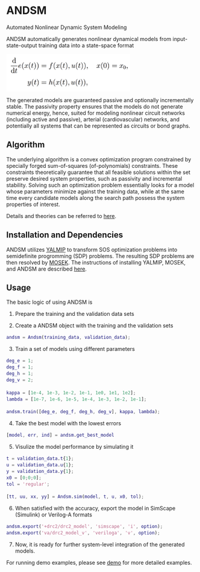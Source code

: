 # ANDSM 
Automated Nonlinear Dynamic System Modeling

ANDSM automatically generates nonlinear dynamical models from input-state-output training data
into a state-space format

<img src="fig/system.png" alt="system" align="middle" height="100"/>

The generated models are guaranteed passive and optionally incrementally stable.
The passivity property ensures that the models do not generate numerical energy,
hence, suited for modeling nonlinear circuit networks (including active and passive), 
arterial (cardiovascular) networks, and potentially all systems that can be 
represented as circuits or bond graphs.


## Algorithm 

The underlying algorithm is a convex optimization program constrained by specially 
forged sum-of-squares (of-polynomials) constraints. 
These constraints theoretically guarantee that all feasible solutions within
the set preserve desired system properties, such as passivity and incremental stability.
Solving such an optimization problem essentially looks for a model whose
parameters minimize against the training data,
while at the same time every candidate models along the search path
possess the system properties of interest.
 
Details and theories can be referred to [here](http://feature.space/doc/hsiao_thesis.pdf).


## Installation and Dependencies

ANDSM utilizes [YALMIP](http://users.isy.liu.se/johanl/yalmip/) to transform SOS optimization problems 
into semidefinite progromming (SDP) problems. 
The resulting SDP problems are then resolved by [MOSEK](https://www.mosek.com/).
The instructions of installing YALMIP, MOSEK, and ANDSM are described [here](INSTALL.md).


## Usage

The basic logic of using ANDSM is 

1. Prepare the training and the validation data sets

2. Create a ANDSM object with the training and the validation sets 

 ```matlab
 andsm = Andsm(training_data, validation_data);
 ```

3. Train a set of models using different parameters
 
 ```matlab
 deg_e = 1;
 deg_f = 1;
 deg_h = 1;
 deg_v = 2;
 
 kappa = [1e-4, 1e-3, 1e-2, 1e-1, 1e0, 1e1, 1e2];
 lambda = [1e-7, 1e-6, 1e-5, 1e-4, 1e-3, 1e-2, 1e-1];
 
 andsm.train([deg_e, deg_f, deg_h, deg_v], kappa, lambda);
 ```

4. Take the best model with the lowest errors

 ```matlab
 [model, err, ind] = andsm.get_best_model
 ```

5. Visulize the model performance by simulating it

 ```matlab
 t = validation_data.t{1};
 u = validation_data.u{1};
 y = validation_data.y{1};
 x0 = [0;0;0];
 tol = 'regular';
 
 [tt, uu, xx, yy] = Andsm.sim(model, t, u, x0, tol);
 ```

6. When satisfied with the accuracy, export the model in SimScape (Simulink) or Verilog-A formats
 
 ```matlab
 andsm.export('+drc2/drc2_model', 'simscape', 'i', option);
 andsm.export('va/drc2_model_v', 'veriloga', 'v', option);
 ```

7. Now, it is ready for further system-level integration of the generated models.

For running demo examples, please see [demo](andsm_demo.m) for more detailed examples.
